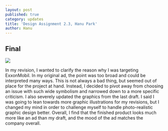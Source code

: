 ```yaml
---
layout: post
published: true
category: updates
title: 'Design Assignment 2.3, Hanu Park'
author: Hanu
---
```

## Final

![]({{site.baseurl}}/https://scontent-bos5-1.xx.fbcdn.net/v/t1.15752-9/311120837_620156033101843_6330590468406993094_n.jpg?_nc_cat=108&ccb=1-7&_nc_sid=ae9488&_nc_ohc=dpNeai6euYMAX8c5ceq&_nc_ht=scontent-bos5-1.xx&oh=03_AVLlGJeqBhiKmj4zRgKIlKQtRzUDakHY9f2DTJQgxjXBPA&oe=636A0DB5)

In my revision, I wanted to clarify the reason why I was targeting ExxonMobil. In my original ad, the point was too broad and could be interpreted many ways. This is not always a bad thing, but seemed out of place for the project at hand. Instead, I decided to pivot away from choosing an issue with such wide symbolism and narrowed down to a more specific criticism. I also severely updated the graphics from the last draft. I said I was going to lean towards more graphic illustrations for my revisions, but I changed my mind in order to challenge myself to handle photo-realistic graphic design better. Overall, I find that the finished product looks much more like an ad than my draft, and the mood of the ad matches the company overall.